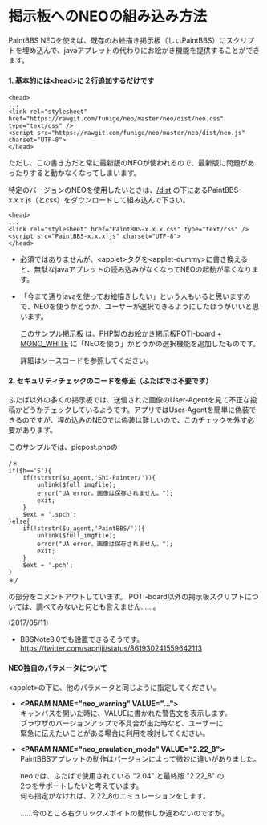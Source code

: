 # 掲示板へのNEOの組み込み方法
PaintBBS NEOを使えば、既存のお絵描き掲示板（しぃPaintBBS）にスクリプトを埋め込んで、javaアプレットの代わりにお絵かき機能を提供することができます。


#### 1. 基本的には&lt;head>に２行追加するだけです

    <head>
    ...
    <link rel="stylesheet" href="https://rawgit.com/funige/neo/master/neo/dist/neo.css" type="text/css" />
    <script src="https://rawgit.com/funige/neo/master/neo/dist/neo.js" charset="UTF-8">
    </head>

ただし、この書き方だと常に最新版のNEOが使われるので、最新版に問題があったりすると動かなくなってしまいます。

特定のバージョンのNEOを使用したいときは、[/dist](https://github.com/funige/neo/tree/master/neo/dist) の下にあるPaintBBS-x.x.x.js（とcss）をダウンロードして組み込んで下さい。

    <head>
    ...
    <link rel="stylesheet" href="PaintBBS-x.x.x.css" type="text/css" />
    <script src="PaintBBS-x.x.x.js" charset="UTF-8">
    </head>

* 必須ではありませんが、&lt;applet>タグを&lt;applet-dummy>に書き換えると、無駄なjavaアプレットの読み込みがなくなってNEOの起動が早くなります。

* 「今まで通りjavaを使ってお絵描きしたい」という人もいると思いますので、NEOを使うかどうか、ユーザーが選択できるようにしたほうがいいと思います。

  [このサンプル掲示板](http://neo.websozai.jp/) は、[PHP製のお絵かき掲示板POTI-board + MONO_WHITE](http://www.punyu.net/php/oekaki.php) に「NEOを使う」かどうかの選択機能を追加したものです。  

  詳細はソースコードを参照してください。

#### 2. セキュリティチェックのコードを修正（ふたばでは不要です）
ふたば以外の多くの掲示板では、送信された画像のUser-Agentを見て不正な投稿かどうかチェックしているようです。アプリではUser-Agentを簡単に偽装できるのですが、埋め込みのNEOでは偽装は難しいので、このチェックを外す必要があります。

このサンプルでは、picpost.phpの

    /＊
    if($h=='S'){
        if(!strstr($u_agent,'Shi-Painter/')){
            unlink($full_imgfile);
            error("UA error。画像は保存されません。");
            exit;
        }
        $ext = '.spch';
    }else{
        if(!strstr($u_agent,'PaintBBS/')){
            unlink($full_imgfile);
            error("UA error。画像は保存されません。");
            exit;
        }
        $ext = '.pch';
    }
    ＊/

の部分をコメントアウトしています。
POTI-board以外の掲示板スクリプトについては、調べてみないと何とも言えません……。

(2017/05/11)

- BBSNote8.0でも設置できるそうです。
  https://twitter.com/sapniji/status/861930241559642113


#### NEO独自のパラメータについて

  &lt;applet>の下に、他のパラメータと同じように指定してください。

- __&lt;PARAM NAME="neo_warning" VALUE="...">__  
  キャンバスを開いた時に、VALUEに書かれた警告文を表示します。  
  ブラウザのバージョンアップで不具合が出た時など、ユーザーに  
  緊急に伝えたいことがある場合に利用を検討してください。

- __&lt;PARAM NAME="neo_emulation_mode" VALUE="2.22_8">__  
  PaintBBSアプレットの動作はバージョンによって微妙に違いがありました。  

  neoでは、ふたばで使用されている "2.04" と最終版 "2.22_8" の  
  2つをサポートしたいと考えています。  
  何も指定がなければ、2.22_8のエミュレーションをします。  

  ……今のところ右クリックスポイトの動作しか違わないのですが。
